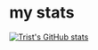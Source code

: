 # my stats
 
[![Trist's GitHub stats](https://github-readme-stats.vercel.app/api?username=tristepin222)](https://github.com/anuraghazra/github-readme-stats)
